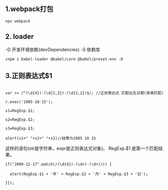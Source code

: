 ##  1.webpack打包
```
npx webpack
```

## 2. loader 
-D 开发环境依赖(devDependencies)
-S 依赖库
```
cnpm i babel-loader @babel/core @babel/preset-env -D
```

## 3.正则表达式$1
```

var r= /^(\d{4})-(\d{1,2})-(\d{1,2})$/; //正则表达式 匹配出生日期(简单匹配)     

r.exec('1985-10-15');

s1=RegExp.$1;

s2=RegExp.$2;

s3=RegExp.$3;

alert(s1+" "+s2+" "+s3)//结果为1985 10 15
```
这样的语句(str是字符串，expr是正则表达式对象)。
RegExp.$1 是第一个匹配结果。
```
if("2009-12-17".match(/(\d{4})-(\d+)-(\d+)/)) {

  alert(RegExp.$1 + '年' + RegExp.$2 + '月' + RegExp.$3 + '日');

}});

```